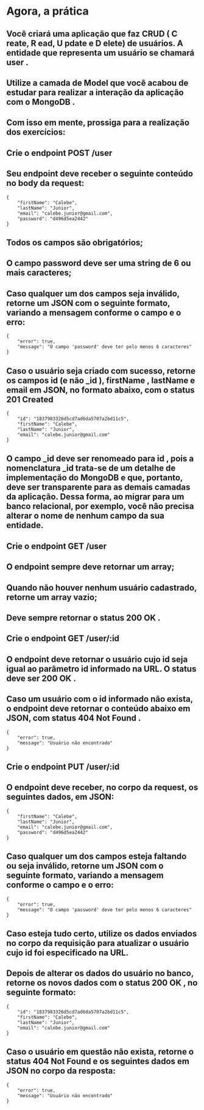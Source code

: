 # Agora, a prática

## Você criará uma aplicação que faz CRUD ( C reate, R ead, U pdate e D elete) de usuários. A entidade que representa um usuário se chamará user .

## Utilize a camada de Model que você acabou de estudar para realizar a interação da aplicação com o MongoDB .

## Com isso em mente, prossiga para a realização dos exercícios:

## Crie o endpoint POST /user

## Seu endpoint deve receber o seguinte conteúdo no body da request:

    {
        "firstName": "Calebe",
        "lastName": "Junior",
        "email": "calebe.junior@gmail.com",
        "password": "d496d5ea2442"
    }

## Todos os campos são obrigatórios;

## O campo password deve ser uma string de 6 ou mais caracteres;

## Caso qualquer um dos campos seja inválido, retorne um JSON com o seguinte formato, variando a mensagem conforme o campo e o erro:

    {
        "error": true,
        "message": "O campo 'password' deve ter pelo menos 6 caracteres"
    }

## Caso o usuário seja criado com sucesso, retorne os campos id (e não _id ), firstName , lastName e email em JSON, no formato abaixo, com o status 201 Created

    {
        "id": "1837983326d5cd7ad6da5707a2bd11c5",
        "firstName": "Calebe",
        "lastName": "Junior",
        "email": "calebe.junior@gmail.com"
    }

## O campo _id deve ser renomeado para id , pois a nomenclatura _id trata-se de um detalhe de implementação do MongoDB e que, portanto, deve ser transparente para as demais camadas da aplicação. Dessa forma, ao migrar para um banco relacional, por exemplo, você não precisa alterar o nome de nenhum campo da sua entidade.

## Crie o endpoint GET /user

## O endpoint sempre deve retornar um array;

## Quando não houver nenhum usuário cadastrado, retorne um array vazio;

## Deve sempre retornar o status 200 OK .

## Crie o endpoint GET /user/:id

## O endpoint deve retornar o usuário cujo id seja igual ao parâmetro id informado na URL. O status deve ser 200 OK .

## Caso um usuário com o id informado não exista, o endpoint deve retornar o conteúdo abaixo em JSON, com status 404 Not Found .

    {
        "error": true,
        "message": "Usuário não encontrado"
    }

## Crie o endpoint PUT /user/:id

## O endpoint deve receber, no corpo da request, os seguintes dados, em JSON:

    {
        "firstName": "Calebe",
        "lastName": "Junior",
        "email": "calebe.junior@gmail.com",
        "password": "d496d5ea2442"
    }
## Caso qualquer um dos campos esteja faltando ou seja inválido, retorne um JSON com o seguinte formato, variando a mensagem conforme o campo e o erro:

    {
        "error": true,
        "message": "O campo 'password' deve ter pelo menos 6 caracteres"
    }
## Caso esteja tudo certo, utilize os dados enviados no corpo da requisição para atualizar o usuário cujo id foi especificado na URL.
## Depois de alterar os dados do usuário no banco, retorne os novos dados com o status 200 OK , no seguinte formato:

    {
        "id": "1837983326d5cd7ad6da5707a2bd11c5",
        "firstName": "Calebe",
        "lastName": "Junior",
        "email": "calebe.junior@gmail.com"
    }
## Caso o usuário em questão não exista, retorne o status 404 Not Found e os seguintes dados em JSON no corpo da resposta:

    {
        "error": true,
        "message": "Usuário não encontrado"
    }
